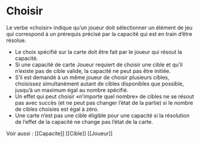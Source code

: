 # Choisir
Le verbe «choisir» indique qu’un joueur doit sélectionner un élément de jeu qui correspond à un prérequis précisé par la capacité qui est en train d’être résolue.
- Le choix spécifié sur la carte doit être fait par le joueur qui résout la capacité.
- Si une capacité de carte Joueur requiert de choisir une cible et qu’il n’existe pas de cible valide, la capacité ne peut pas être initiée.
- S’il est demandé à un même joueur de choisir plusieurs cibles, choisissez simultanément autant de cibles disponibles que possible, jusqu’à un maximum égal au nombre spécifié.
- Un effet qui peut choisir «n’importe quel nombre» de cibles ne se résout pas avec succès (et ne peut pas changer l’état de la partie) si le nombre de cibles choisies est égal à zéro.
- Une carte n’est pas une cible éligible pour une capacité si la résolution de l’effet de la capacité ne change pas l’état de la carte.

Voir aussi :
[[Capacite]]
[[Cible]]
[[Joueur]]
